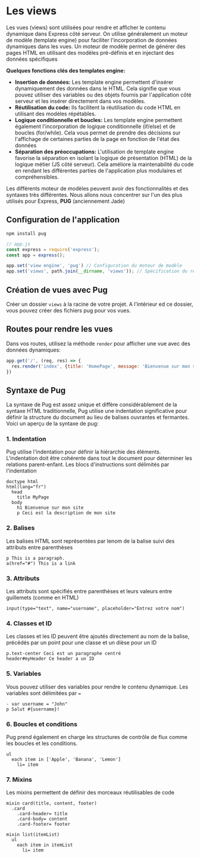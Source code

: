 # Les views

Les vues (views) sont utilisées pour rendre et afficher le contenu dynamique dans Express côté serveur. On utilise généralement un moteur de modèle (template engine) pour faciliter l'incorporation de données dynamiques dans les vues. Un moteur de modèle permet de générer des pages HTML en utilisant des modèles pré-définis et en injectant des données spécifiques

**Quelques fonctions clés des templates engine:**
  - **Insertion de données:** Les template engine permettent d'insérer dynamiquement des données dans le HTML. Cela signifie que vous pouvez utiliser des variables ou des objets fournis par l'application côté serveur et les insérer directement dans vos modèles.
  - **Réutilisation du code:** Ils facilitent la réutilisation du code HTML en utilisant des modèles répétables.
  - **Logique conditionnelle et boucles:** Les template engine permettent également l'incorporation de logique conditionnelle (if/else) et de boucles (for/while). Cela vous permet de prendre des décisions sur l'affichage de certaines parties de la page en fonction de l'état des données
  - **Séparation des préoccupations:** L'utilisation de template engine favorise la séparation en isolant la logique de présentation (HTML) de la logique métier (JS côté serveur). Cela améliore la maintenabilité du code en rendant les différentes parties de l'application plus modulaires et compréhensibles.

Les différents moteur de modèles peuvent avoir des fonctionnalités et des syntaxes très différentes. Nous allons nous concentrer sur l'un des plus utilisés pour Express, **PUG** (anciennement Jade)

## Configuration de l'application

```shell
npm install pug
```

```js
// app.js
const express = require('express');
const app = express();

app.set('view engine', 'pug') // Configuration du moteur de modèle
app.set('views', path.join(__dirname, 'views')); // Spécification du répertoire des views
```

## Création de vues avec Pug

Créer un dossier `views` à la racine de votre projet. A l'intérieur ed ce dossier, vous pouvez créer des fichiers pug pour vos vues.

## Routes pour rendre les vues

Dans vos routes, utilisez la méthode `render` pour afficher une vue avec des données dynamiques:

```js
app.get('/', (req, res) => {
  res.render('index', {title: 'HomePage', message: 'Bienvenue sur mon site'})
})
```

## Syntaxe de Pug

La syntaxe de Pug est assez unique et diffère considérablement de la syntaxe HTML traditionnelle, Pug utilise une indentation significative pour définir la structure du document au lieu de balises ouvrantes et fermantes. Voici un aperçu de la syntaxe de pug:

### 1. Indentation
Pug utilise l'indentation pour définir la hiérarchie des éléments. L'indentation doit être cohérente dans tout le document pour déterminer les relations parent-enfant. Les blocs d'instructions sont délimités par l'indentation

```pug
doctype html
html(lang="fr")
  head
    title MyPage
  body
    h1 Bienvenue sur mon site
    p Ceci est la description de mon site
```

### 2. Balises

Les balises HTML sont représentées par lenom de la balise suivi des attributs entre parenthèses
```pug
p This is a paragraph.
a(href="#") This is a link
```

### 3. Attributs
Les attributs sont spécifiés entre parenthèses et leurs valeurs entre guillemets (comme en HTML)
```pug
input(type="text", name="username", placeholder="Entrez votre nom")
```

### 4. Classes et ID
Les classes et les ID peuvent être ajoutés directement au nom de la balise, précédés par un point pour une classe et un dièse pour un ID
```pug
p.text-center Ceci est un paragraphe centré
header#myHeader Ce header a un ID
```

### 5. Variables
Vous pouvez utiliser des variables pour rendre le contenu dynamique. Les variables sont délimitées par `=`
```pug
- var username = "John"
p Salut #{username}!
```

### 6. Boucles et conditions
Pug prend également en charge les structures de contrôle de flux comme les boucles et les conditions.
```pug
ul
  each item in ['Apple', 'Banana', 'Lemon']
    li= item
```

### 7. Mixins
Les mixins permettent de définir des morceaux réutilisables de code
```pug
mixin card(title, content, footer)
  .card
    .card-header= title
    .card-body= content
    .card-footer= footer

mixin list(itemList)
  ul
    each item in itemList
      li= item
```